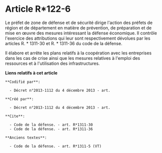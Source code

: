# Article R*122-6

Le préfet de zone de défense et de sécurité dirige l'action des préfets de région et de département en matière de prévention,
de préparation et de mise en œuvre des mesures intéressant la défense économique. Il contrôle l'exercice des attributions qui
leur sont respectivement dévolues par les articles R. * 1311-30 et R. * 1311-36 du code de la défense. 

Il élabore et arrête les plans relatifs à la coopération avec les entreprises dans les cas de crise ainsi que les mesures
relatives à l'emploi des ressources et à l'utilisation des infrastructures.

**Liens relatifs à cet article**

	**Codifié par**:

	  - Décret n°2013-1112 du 4 décembre 2013 - art.

	**Créé par**:

	  - Décret n°2013-1112 du 4 décembre 2013 - art.

	**Cite**:

	  - Code de la défense. - art. R*1311-30
	  - Code de la défense. - art. R*1311-36

	**Anciens textes**:

	  - Code de la défense. - art. R*1311-5 (VT)
